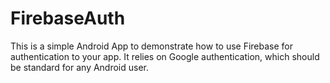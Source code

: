 # FirebaseAuth

This is a simple Android App to demonstrate how to use Firebase for authentication to your app.  It relies on Google authentication, which should be standard for any Android user.
